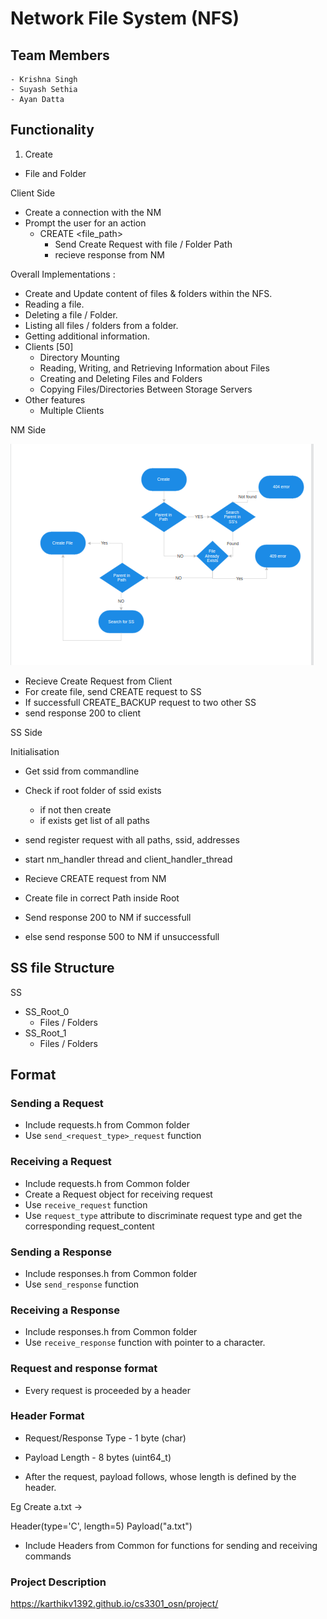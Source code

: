 # Network File System (NFS)

## Team Members

    - Krishna Singh
    - Suyash Sethia
    - Ayan Datta

## Functionality

1. Create

- File and Folder

Client Side 

- Create a connection with the NM
- Prompt the user for an action
  - CREATE <file_path>
    - Send Create Request with file / Folder Path
    - recieve response from NM

Overall Implementations :

- Create and Update content of files & folders within the NFS.
- Reading a file.
- Deleting a file / Folder.
- Listing all files / folders from a folder.
- Getting additional information.
- Clients [50]
  - Directory Mounting
  - Reading, Writing, and Retrieving Information about Files
  - Creating and Deleting Files and Folders
  - Copying Files/Directories Between Storage Servers
- Other features
  - Multiple Clients

NM Side 

![Alt text](image.png)

- Recieve Create Request from Client
- For create file, send CREATE request to SS
- If successfull CREATE_BACKUP request to two other SS
- send response 200 to client

SS Side 

Initialisation

- Get ssid from commandline
- Check if root folder of ssid exists
  - if not then create
  - if exists get list of all paths
- send register request with all paths, ssid, addresses
- start nm_handler thread and client_handler_thread

- Recieve CREATE request from NM
- Create file in correct Path inside Root
- Send response 200 to NM if successfull
- else send response 500 to NM if unsuccessfull

## SS file Structure

SS

- SS_Root_0
  - Files / Folders
- SS_Root_1
  - Files / Folders

## Format

### Sending a Request

- Include requests.h from Common folder
- Use `send_<request_type>_request` function

### Receiving a Request

- Include requests.h from Common folder
- Create a Request object for receiving request
- Use `receive_request` function
- Use `request_type` attribute to discriminate request type and get the corresponding request_content

### Sending a Response

- Include responses.h from Common folder
- Use `send_response` function

### Receiving a Response

- Include responses.h from Common folder
- Use `receive_response` function with pointer to a character.

### Request and response format

- Every request is proceeded by a header

### Header Format

- Request/Response Type - 1 byte (char)
- Payload Length - 8 bytes (uint64_t)

- After the request, payload follows, whose length is defined by the header.

Eg Create a.txt ->


Header(type='C', length=5)
Payload("a.txt")

- Include Headers from Common for functions for sending and receiving commands

### Project Description 
https://karthikv1392.github.io/cs3301_osn/project/
